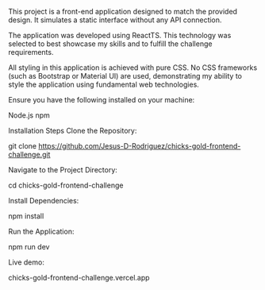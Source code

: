 This project is a front-end application designed to match the provided design. It simulates a static interface without any API connection.

The application was developed using ReactTS. This technology was selected to best showcase my skills and to fulfill the challenge requirements.

All styling in this application is achieved with pure CSS. No CSS frameworks (such as Bootstrap or Material UI) are used, demonstrating my ability to style the application using fundamental web technologies.

Ensure you have the following installed on your machine:

Node.js
npm

Installation Steps
Clone the Repository:

git clone https://github.com/Jesus-D-Rodriguez/chicks-gold-frontend-challenge.git

Navigate to the Project Directory:

cd chicks-gold-frontend-challenge

Install Dependencies:

npm install

Run the Application:

npm run dev

Live demo:

chicks-gold-frontend-challenge.vercel.app
